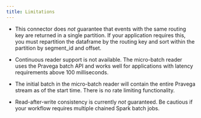 ```yaml
---
title: Limitations
---
```


<!--
Copyright (c) Dell Inc., or its subsidiaries. All Rights Reserved.

Licensed under the Apache License, Version 2.0 (the "License");
you may not use this file except in compliance with the License.
You may obtain a copy of the License at

    http://www.apache.org/licenses/LICENSE-2.0
-->

- This connector does *not* guarantee that events with the same routing key are returned in a single partition. If your application requires this, you must repartition the dataframe by the routing key and sort within the partition by segment_id and offset.

- Continuous reader support is not available. The micro-batch reader uses the Pravega batch API and works well for applications with latency requirements above 100 milliseconds.

- The initial batch in the micro-batch reader will contain the entire Pravega stream as of the start time. There is no rate limiting functionality.

- Read-after-write consistency is currently *not* guaranteed. Be cautious if your workflow requires multiple chained Spark batch jobs.
